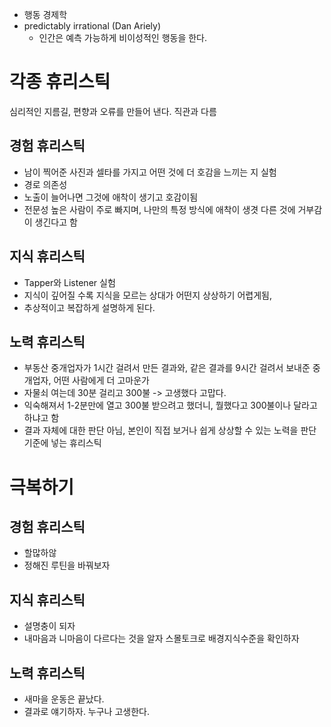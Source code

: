 * 행동 경제학
* predictably irrational (Dan Ariely)
   - 인간은 예측 가능하게 비이성적인 행동을 한다.
   
# 각종 휴리스틱
심리적인 지름길, 편향과 오류를 만들어 낸다. 
직관과 다름
## 경험 휴리스틱
* 남이 찍어준 사진과 셀타를 가지고 어떤 것에 더 호감을 느끼는 지 실험
* 경로 의존성
* 노출이 늘어나면 그것에 애착이 생기고 호감이됨
* 전문성 높은 사람이 주로 빠지며, 나만의 특정 방식에 애착이 생겻 다른 것에 거부감이 생긴다고 함

## 지식 휴리스틱
* Tapper와 Listener 실험
* 지식이 깊어질 수록 지식을 모르는 상대가 어떤지 상상하기 어렵게됨, 
* 추상적이고 복잡하게 설명하게 된다.

## 노력 휴리스틱
* 부동산 중개업자가 1시간 걸려서 만든 결과와, 같은 결과를 9시간 걸려서 보내준 중개업자, 어떤 사람에게 더 고마운가
* 자물쇠 여는데 30분 걸리고 300불 -> 고생했다 고맙다.
* 익숙해져서 1-2분만에 열고 300불 받으려고 했더니, 뭘했다고 300불이나 달라고 하냐고 함
* 결과 자체에 대한 판단 아님, 본인이 직접 보거나 쉽게 상상할 수 있는 노력을 판단 기준에 넣는 휴리스틱

# 극복하기
## 경험 휴리스틱
* 할많하않
* 정해진 루틴을 바꿔보자
## 지식 휴리스틱
* 설명충이 되자
* 내마음과 니마음이 다르다는 것을 알자 스몰토크로 배경지식수준을 확인하자
## 노력 휴리스틱
* 새마을 운동은 끝났다.
* 결과로 얘기하자. 누구나 고생한다.
